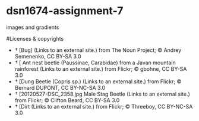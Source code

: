 # dsn1674-assignment-7
images and gradients

#Licenses & copyrights

- †	[Bug] (Links to an external site.) from The Noun Project; © Andrey Semenenko, CC BY-SA 3.0
- †	[ Ant nest beetle (Paussinae, Carabidae) from a Javan mountain rainforest (Links to an external site.) from Flickr; © gbohne, CC BY-SA 3.0
- †	[Dung Beetle (Copris sp.) (Links to an external site.) from Flickr; © Bernard DUPONT, CC BY-NC-SA 3.0
- †	[20120527-DSC_2358.jpg Male Stag Beetle (Links to an external site.) from Flickr; © Clifton Beard, CC BY-SA 3.0
- †	[Dirt (Links to an external site.) from Flickr; © Threeboy, CC BY-NC-SA 3.0
